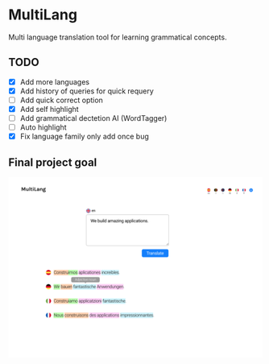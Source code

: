 # MultiLang
Multi language translation tool for learning grammatical concepts.

## TODO
- [x] Add more languages
- [x] Add history of queries for quick requery
- [ ] Add quick correct option
- [x] Add self highlight
- [ ] Add grammatical dectetion AI (WordTagger)
- [ ] Auto highlight
- [x] Fix language family only add once bug

## Final project goal
![alt text](https://raw.githubusercontent.com/YannisDC/MultiLang/master/img/Multilang.png)
